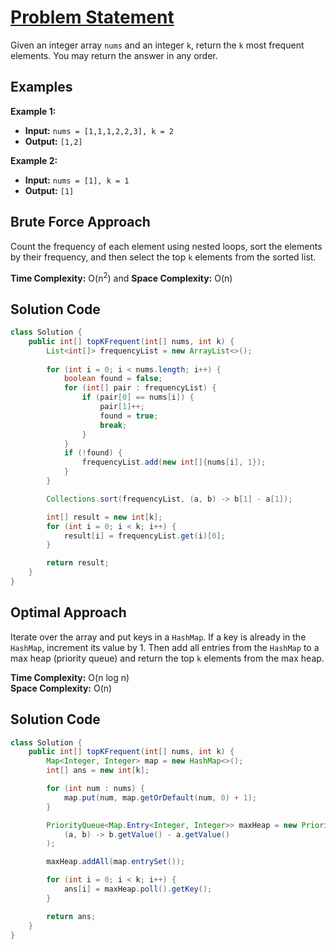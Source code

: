 # [Problem Statement](https://leetcode.com/problems/top-k-frequent-elements/)

Given an integer array `nums` and an integer `k`, return the `k` most frequent elements. You may return the answer in any order.

## Examples

**Example 1:**

- **Input:** `nums = [1,1,1,2,2,3], k = 2`
- **Output:** `[1,2]`

**Example 2:**

- **Input:** `nums = [1], k = 1`
- **Output:** `[1]`

## Brute Force Approach

Count the frequency of each element using nested loops, sort the elements by their frequency, and then select the top `k` elements from the sorted list.

**Time Complexity:** O(n<sup>2</sup>) and **Space Complexity:** O(n)

## Solution Code

```java
class Solution {
    public int[] topKFrequent(int[] nums, int k) {
        List<int[]> frequencyList = new ArrayList<>();
       
        for (int i = 0; i < nums.length; i++) {
            boolean found = false;
            for (int[] pair : frequencyList) {
                if (pair[0] == nums[i]) {
                    pair[1]++;
                    found = true;
                    break;
                }
            }
            if (!found) {
                frequencyList.add(new int[]{nums[i], 1});
            }
        }

        Collections.sort(frequencyList, (a, b) -> b[1] - a[1]);

        int[] result = new int[k];
        for (int i = 0; i < k; i++) {
            result[i] = frequencyList.get(i)[0];
        }

        return result;
    }
}
```

## Optimal Approach

Iterate over the array and put keys in a `HashMap`. If a key is already in the `HashMap`, increment its value by 1. Then add all entries from the `HashMap` to a max heap (priority queue) and return the top `k` elements from the max heap.

**Time Complexity:** O(n log n)  
**Space Complexity:** O(n)

## Solution Code

```java
class Solution {
    public int[] topKFrequent(int[] nums, int k) {
        Map<Integer, Integer> map = new HashMap<>();
        int[] ans = new int[k];

        for (int num : nums) {
            map.put(num, map.getOrDefault(num, 0) + 1);
        }

        PriorityQueue<Map.Entry<Integer, Integer>> maxHeap = new PriorityQueue<>(
            (a, b) -> b.getValue() - a.getValue()
        );

        maxHeap.addAll(map.entrySet());

        for (int i = 0; i < k; i++) {
            ans[i] = maxHeap.poll().getKey();
        }

        return ans;
    }        
}
```

